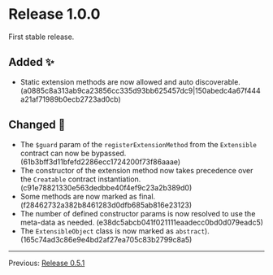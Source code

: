 # Release 1.0.0

First stable release.

## Added :sparkles:

- Static extension methods are now allowed and auto discoverable. (a0885c8a313ab9ca23856cc335d93bb625457dc9|150abedc4a67f444a21af71989b0ecb2723ad0cb)

## Changed :slot_machine:

- The `$guard` param of the `registerExtensionMethod` from the `Extensible` contract can now be bypassed. (61b3bff3d11bfefd2286ecc1724200f73f86aaae)
- The constructor of the extension method now takes precedence over the `Creatable` contract instantiation. (c91e78821330e563dedbbe40f4ef9c23a2b389d0)
- Some methods are now marked as final. (f28462732a382b8461283d0dfb685ab816e23123) 
- The number of defined constructor params is now resolved to use the meta-data as needed. (e38dc5abcb041f021111eaadecc0bd0d079eadc5)
- The `ExtensibleObject` class is now marked as `abstract`). (165c74ad3c86e9e4bd2af27ea705c83b2799c8a5)

---

Previous: [Release 0.5.1](CHANGELOG-0.5.1.md)
